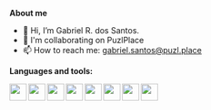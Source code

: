 **About me**

- 👋 Hi, I’m Gabriel R. dos Santos.
- 💞️ I'm collaborating on PuzlPlace
- 📫 How to reach me: gabriel.santos@puzl.place


**Languages and tools:**

<img align="left" height="30" src="https://raw.githubusercontent.com/jakeliny/jakeliny/master/images/nodejs.png">
<img align="left" height="30" src="https://cdn.iconscout.com/icon/free/png-512/vuejs-1175052.png">
<img align="left" height="30" src="https://raw.githubusercontent.com/jakeliny/jakeliny/master/images/javascript.png">
<img align="left" height="30" src="https://pngimg.com/uploads/php/php_PNG7.png">
<img align="left" height="30" src="https://upload.wikimedia.org/wikipedia/commons/thumb/9/9a/Laravel.svg/1200px-Laravel.svg.png">
<img align="left" height="30" src="https://upload.wikimedia.org/wikipedia/commons/thumb/c/c3/Python-logo-notext.svg/768px-Python-logo-notext.svg.png">
<img height="30" align="left" src="https://raw.githubusercontent.com/jakeliny/jakeliny/master/images/linux.png">
<img align="left" height="30" src="https://i0.wp.com/blog.psantos.dev/wp-content/uploads/2019/04/phoenix-elixir.png">

